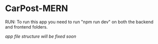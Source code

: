 # CarPost-MERN
RUN:
To run this app you need to run "npm run dev" on both the backend and frontend folders.

*app file structure will be fixed soon*
